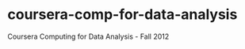 coursera-comp-for-data-analysis
===============================

Coursera Computing for Data Analysis - Fall 2012
